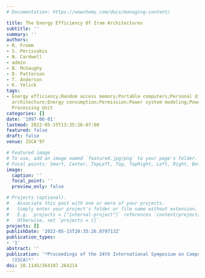 ```yaml
---
# Documentation: https://wowchemy.com/docs/managing-content/

title: The Energy Efficiency Of Iram Architectures
subtitle: ''
summary: ''
authors:
- R. Fromm
- S. Perissakis
- N. Cardwell
- admin
- B. McGaughy
- D. Patterson
- T. Anderson
- K. Yelick
tags:
- Energy efficiency;Random access memory;Portable computers;Personal digital assistants;Computer
  architecture;Energy consumption;Permission;Power system modeling;Power system simulation;Central
  Processing Unit
categories: []
date: '1997-06-01'
lastmod: 2022-05-15T13:35:26-07:00
featured: false
draft: false
venue: ISCA'97

# Featured image
# To use, add an image named `featured.jpg/png` to your page's folder.
# Focal points: Smart, Center, TopLeft, Top, TopRight, Left, Right, BottomLeft, Bottom, BottomRight.
image:
  caption: ''
  focal_point: ''
  preview_only: false

# Projects (optional).
#   Associate this post with one or more of your projects.
#   Simply enter your project's folder or file name without extension.
#   E.g. `projects = ["internal-project"]` references `content/project/deep-learning/index.md`.
#   Otherwise, set `projects = []`.
projects: []
publishDate: '2022-05-15T20:35:26.079713Z'
publication_types:
- '1'
abstract: ''
publication: '*Proceedings of the 24th International Symposium on Computer Architecture
  (ISCA)*'
doi: 10.1145/264107.264214
---
```

